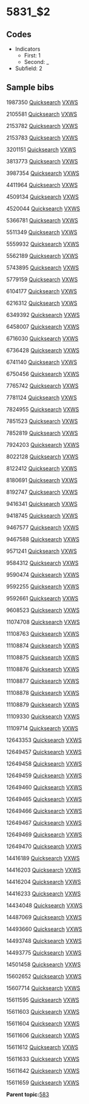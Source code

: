 # 5831\_$2

## Codes

-   Indicators
    -   First: 1
    -   Second: \_
-   Subfield: 2

## Sample bibs

1987350 [Quicksearch](https://search.library.yale.edu/catalog/1987350) [VXWS](http://prodorbis.library.yale.edu:7014/vxws/GetHoldingsService?bibId=1987350)

2105581 [Quicksearch](https://search.library.yale.edu/catalog/2105581) [VXWS](http://prodorbis.library.yale.edu:7014/vxws/GetHoldingsService?bibId=2105581)

2153782 [Quicksearch](https://search.library.yale.edu/catalog/2153782) [VXWS](http://prodorbis.library.yale.edu:7014/vxws/GetHoldingsService?bibId=2153782)

2153783 [Quicksearch](https://search.library.yale.edu/catalog/2153783) [VXWS](http://prodorbis.library.yale.edu:7014/vxws/GetHoldingsService?bibId=2153783)

3201151 [Quicksearch](https://search.library.yale.edu/catalog/3201151) [VXWS](http://prodorbis.library.yale.edu:7014/vxws/GetHoldingsService?bibId=3201151)

3813773 [Quicksearch](https://search.library.yale.edu/catalog/3813773) [VXWS](http://prodorbis.library.yale.edu:7014/vxws/GetHoldingsService?bibId=3813773)

3987354 [Quicksearch](https://search.library.yale.edu/catalog/3987354) [VXWS](http://prodorbis.library.yale.edu:7014/vxws/GetHoldingsService?bibId=3987354)

4411964 [Quicksearch](https://search.library.yale.edu/catalog/4411964) [VXWS](http://prodorbis.library.yale.edu:7014/vxws/GetHoldingsService?bibId=4411964)

4509134 [Quicksearch](https://search.library.yale.edu/catalog/4509134) [VXWS](http://prodorbis.library.yale.edu:7014/vxws/GetHoldingsService?bibId=4509134)

4520044 [Quicksearch](https://search.library.yale.edu/catalog/4520044) [VXWS](http://prodorbis.library.yale.edu:7014/vxws/GetHoldingsService?bibId=4520044)

5366781 [Quicksearch](https://search.library.yale.edu/catalog/5366781) [VXWS](http://prodorbis.library.yale.edu:7014/vxws/GetHoldingsService?bibId=5366781)

5511349 [Quicksearch](https://search.library.yale.edu/catalog/5511349) [VXWS](http://prodorbis.library.yale.edu:7014/vxws/GetHoldingsService?bibId=5511349)

5559932 [Quicksearch](https://search.library.yale.edu/catalog/5559932) [VXWS](http://prodorbis.library.yale.edu:7014/vxws/GetHoldingsService?bibId=5559932)

5562189 [Quicksearch](https://search.library.yale.edu/catalog/5562189) [VXWS](http://prodorbis.library.yale.edu:7014/vxws/GetHoldingsService?bibId=5562189)

5743895 [Quicksearch](https://search.library.yale.edu/catalog/5743895) [VXWS](http://prodorbis.library.yale.edu:7014/vxws/GetHoldingsService?bibId=5743895)

5779159 [Quicksearch](https://search.library.yale.edu/catalog/5779159) [VXWS](http://prodorbis.library.yale.edu:7014/vxws/GetHoldingsService?bibId=5779159)

6104177 [Quicksearch](https://search.library.yale.edu/catalog/6104177) [VXWS](http://prodorbis.library.yale.edu:7014/vxws/GetHoldingsService?bibId=6104177)

6216312 [Quicksearch](https://search.library.yale.edu/catalog/6216312) [VXWS](http://prodorbis.library.yale.edu:7014/vxws/GetHoldingsService?bibId=6216312)

6349392 [Quicksearch](https://search.library.yale.edu/catalog/6349392) [VXWS](http://prodorbis.library.yale.edu:7014/vxws/GetHoldingsService?bibId=6349392)

6458007 [Quicksearch](https://search.library.yale.edu/catalog/6458007) [VXWS](http://prodorbis.library.yale.edu:7014/vxws/GetHoldingsService?bibId=6458007)

6716030 [Quicksearch](https://search.library.yale.edu/catalog/6716030) [VXWS](http://prodorbis.library.yale.edu:7014/vxws/GetHoldingsService?bibId=6716030)

6736428 [Quicksearch](https://search.library.yale.edu/catalog/6736428) [VXWS](http://prodorbis.library.yale.edu:7014/vxws/GetHoldingsService?bibId=6736428)

6741140 [Quicksearch](https://search.library.yale.edu/catalog/6741140) [VXWS](http://prodorbis.library.yale.edu:7014/vxws/GetHoldingsService?bibId=6741140)

6750456 [Quicksearch](https://search.library.yale.edu/catalog/6750456) [VXWS](http://prodorbis.library.yale.edu:7014/vxws/GetHoldingsService?bibId=6750456)

7765742 [Quicksearch](https://search.library.yale.edu/catalog/7765742) [VXWS](http://prodorbis.library.yale.edu:7014/vxws/GetHoldingsService?bibId=7765742)

7781124 [Quicksearch](https://search.library.yale.edu/catalog/7781124) [VXWS](http://prodorbis.library.yale.edu:7014/vxws/GetHoldingsService?bibId=7781124)

7824955 [Quicksearch](https://search.library.yale.edu/catalog/7824955) [VXWS](http://prodorbis.library.yale.edu:7014/vxws/GetHoldingsService?bibId=7824955)

7851523 [Quicksearch](https://search.library.yale.edu/catalog/7851523) [VXWS](http://prodorbis.library.yale.edu:7014/vxws/GetHoldingsService?bibId=7851523)

7852819 [Quicksearch](https://search.library.yale.edu/catalog/7852819) [VXWS](http://prodorbis.library.yale.edu:7014/vxws/GetHoldingsService?bibId=7852819)

7924203 [Quicksearch](https://search.library.yale.edu/catalog/7924203) [VXWS](http://prodorbis.library.yale.edu:7014/vxws/GetHoldingsService?bibId=7924203)

8022128 [Quicksearch](https://search.library.yale.edu/catalog/8022128) [VXWS](http://prodorbis.library.yale.edu:7014/vxws/GetHoldingsService?bibId=8022128)

8122412 [Quicksearch](https://search.library.yale.edu/catalog/8122412) [VXWS](http://prodorbis.library.yale.edu:7014/vxws/GetHoldingsService?bibId=8122412)

8180691 [Quicksearch](https://search.library.yale.edu/catalog/8180691) [VXWS](http://prodorbis.library.yale.edu:7014/vxws/GetHoldingsService?bibId=8180691)

8192747 [Quicksearch](https://search.library.yale.edu/catalog/8192747) [VXWS](http://prodorbis.library.yale.edu:7014/vxws/GetHoldingsService?bibId=8192747)

9416341 [Quicksearch](https://search.library.yale.edu/catalog/9416341) [VXWS](http://prodorbis.library.yale.edu:7014/vxws/GetHoldingsService?bibId=9416341)

9418745 [Quicksearch](https://search.library.yale.edu/catalog/9418745) [VXWS](http://prodorbis.library.yale.edu:7014/vxws/GetHoldingsService?bibId=9418745)

9467577 [Quicksearch](https://search.library.yale.edu/catalog/9467577) [VXWS](http://prodorbis.library.yale.edu:7014/vxws/GetHoldingsService?bibId=9467577)

9467588 [Quicksearch](https://search.library.yale.edu/catalog/9467588) [VXWS](http://prodorbis.library.yale.edu:7014/vxws/GetHoldingsService?bibId=9467588)

9571241 [Quicksearch](https://search.library.yale.edu/catalog/9571241) [VXWS](http://prodorbis.library.yale.edu:7014/vxws/GetHoldingsService?bibId=9571241)

9584312 [Quicksearch](https://search.library.yale.edu/catalog/9584312) [VXWS](http://prodorbis.library.yale.edu:7014/vxws/GetHoldingsService?bibId=9584312)

9590474 [Quicksearch](https://search.library.yale.edu/catalog/9590474) [VXWS](http://prodorbis.library.yale.edu:7014/vxws/GetHoldingsService?bibId=9590474)

9592255 [Quicksearch](https://search.library.yale.edu/catalog/9592255) [VXWS](http://prodorbis.library.yale.edu:7014/vxws/GetHoldingsService?bibId=9592255)

9592661 [Quicksearch](https://search.library.yale.edu/catalog/9592661) [VXWS](http://prodorbis.library.yale.edu:7014/vxws/GetHoldingsService?bibId=9592661)

9608523 [Quicksearch](https://search.library.yale.edu/catalog/9608523) [VXWS](http://prodorbis.library.yale.edu:7014/vxws/GetHoldingsService?bibId=9608523)

11074708 [Quicksearch](https://search.library.yale.edu/catalog/11074708) [VXWS](http://prodorbis.library.yale.edu:7014/vxws/GetHoldingsService?bibId=11074708)

11108763 [Quicksearch](https://search.library.yale.edu/catalog/11108763) [VXWS](http://prodorbis.library.yale.edu:7014/vxws/GetHoldingsService?bibId=11108763)

11108874 [Quicksearch](https://search.library.yale.edu/catalog/11108874) [VXWS](http://prodorbis.library.yale.edu:7014/vxws/GetHoldingsService?bibId=11108874)

11108875 [Quicksearch](https://search.library.yale.edu/catalog/11108875) [VXWS](http://prodorbis.library.yale.edu:7014/vxws/GetHoldingsService?bibId=11108875)

11108876 [Quicksearch](https://search.library.yale.edu/catalog/11108876) [VXWS](http://prodorbis.library.yale.edu:7014/vxws/GetHoldingsService?bibId=11108876)

11108877 [Quicksearch](https://search.library.yale.edu/catalog/11108877) [VXWS](http://prodorbis.library.yale.edu:7014/vxws/GetHoldingsService?bibId=11108877)

11108878 [Quicksearch](https://search.library.yale.edu/catalog/11108878) [VXWS](http://prodorbis.library.yale.edu:7014/vxws/GetHoldingsService?bibId=11108878)

11108879 [Quicksearch](https://search.library.yale.edu/catalog/11108879) [VXWS](http://prodorbis.library.yale.edu:7014/vxws/GetHoldingsService?bibId=11108879)

11109330 [Quicksearch](https://search.library.yale.edu/catalog/11109330) [VXWS](http://prodorbis.library.yale.edu:7014/vxws/GetHoldingsService?bibId=11109330)

11109714 [Quicksearch](https://search.library.yale.edu/catalog/11109714) [VXWS](http://prodorbis.library.yale.edu:7014/vxws/GetHoldingsService?bibId=11109714)

12643353 [Quicksearch](https://search.library.yale.edu/catalog/12643353) [VXWS](http://prodorbis.library.yale.edu:7014/vxws/GetHoldingsService?bibId=12643353)

12649457 [Quicksearch](https://search.library.yale.edu/catalog/12649457) [VXWS](http://prodorbis.library.yale.edu:7014/vxws/GetHoldingsService?bibId=12649457)

12649458 [Quicksearch](https://search.library.yale.edu/catalog/12649458) [VXWS](http://prodorbis.library.yale.edu:7014/vxws/GetHoldingsService?bibId=12649458)

12649459 [Quicksearch](https://search.library.yale.edu/catalog/12649459) [VXWS](http://prodorbis.library.yale.edu:7014/vxws/GetHoldingsService?bibId=12649459)

12649460 [Quicksearch](https://search.library.yale.edu/catalog/12649460) [VXWS](http://prodorbis.library.yale.edu:7014/vxws/GetHoldingsService?bibId=12649460)

12649465 [Quicksearch](https://search.library.yale.edu/catalog/12649465) [VXWS](http://prodorbis.library.yale.edu:7014/vxws/GetHoldingsService?bibId=12649465)

12649466 [Quicksearch](https://search.library.yale.edu/catalog/12649466) [VXWS](http://prodorbis.library.yale.edu:7014/vxws/GetHoldingsService?bibId=12649466)

12649467 [Quicksearch](https://search.library.yale.edu/catalog/12649467) [VXWS](http://prodorbis.library.yale.edu:7014/vxws/GetHoldingsService?bibId=12649467)

12649469 [Quicksearch](https://search.library.yale.edu/catalog/12649469) [VXWS](http://prodorbis.library.yale.edu:7014/vxws/GetHoldingsService?bibId=12649469)

12649470 [Quicksearch](https://search.library.yale.edu/catalog/12649470) [VXWS](http://prodorbis.library.yale.edu:7014/vxws/GetHoldingsService?bibId=12649470)

14416189 [Quicksearch](https://search.library.yale.edu/catalog/14416189) [VXWS](http://prodorbis.library.yale.edu:7014/vxws/GetHoldingsService?bibId=14416189)

14416203 [Quicksearch](https://search.library.yale.edu/catalog/14416203) [VXWS](http://prodorbis.library.yale.edu:7014/vxws/GetHoldingsService?bibId=14416203)

14416204 [Quicksearch](https://search.library.yale.edu/catalog/14416204) [VXWS](http://prodorbis.library.yale.edu:7014/vxws/GetHoldingsService?bibId=14416204)

14416233 [Quicksearch](https://search.library.yale.edu/catalog/14416233) [VXWS](http://prodorbis.library.yale.edu:7014/vxws/GetHoldingsService?bibId=14416233)

14434048 [Quicksearch](https://search.library.yale.edu/catalog/14434048) [VXWS](http://prodorbis.library.yale.edu:7014/vxws/GetHoldingsService?bibId=14434048)

14487069 [Quicksearch](https://search.library.yale.edu/catalog/14487069) [VXWS](http://prodorbis.library.yale.edu:7014/vxws/GetHoldingsService?bibId=14487069)

14493660 [Quicksearch](https://search.library.yale.edu/catalog/14493660) [VXWS](http://prodorbis.library.yale.edu:7014/vxws/GetHoldingsService?bibId=14493660)

14493748 [Quicksearch](https://search.library.yale.edu/catalog/14493748) [VXWS](http://prodorbis.library.yale.edu:7014/vxws/GetHoldingsService?bibId=14493748)

14493775 [Quicksearch](https://search.library.yale.edu/catalog/14493775) [VXWS](http://prodorbis.library.yale.edu:7014/vxws/GetHoldingsService?bibId=14493775)

14501458 [Quicksearch](https://search.library.yale.edu/catalog/14501458) [VXWS](http://prodorbis.library.yale.edu:7014/vxws/GetHoldingsService?bibId=14501458)

15602652 [Quicksearch](https://search.library.yale.edu/catalog/15602652) [VXWS](http://prodorbis.library.yale.edu:7014/vxws/GetHoldingsService?bibId=15602652)

15607714 [Quicksearch](https://search.library.yale.edu/catalog/15607714) [VXWS](http://prodorbis.library.yale.edu:7014/vxws/GetHoldingsService?bibId=15607714)

15611595 [Quicksearch](https://search.library.yale.edu/catalog/15611595) [VXWS](http://prodorbis.library.yale.edu:7014/vxws/GetHoldingsService?bibId=15611595)

15611603 [Quicksearch](https://search.library.yale.edu/catalog/15611603) [VXWS](http://prodorbis.library.yale.edu:7014/vxws/GetHoldingsService?bibId=15611603)

15611604 [Quicksearch](https://search.library.yale.edu/catalog/15611604) [VXWS](http://prodorbis.library.yale.edu:7014/vxws/GetHoldingsService?bibId=15611604)

15611606 [Quicksearch](https://search.library.yale.edu/catalog/15611606) [VXWS](http://prodorbis.library.yale.edu:7014/vxws/GetHoldingsService?bibId=15611606)

15611612 [Quicksearch](https://search.library.yale.edu/catalog/15611612) [VXWS](http://prodorbis.library.yale.edu:7014/vxws/GetHoldingsService?bibId=15611612)

15611633 [Quicksearch](https://search.library.yale.edu/catalog/15611633) [VXWS](http://prodorbis.library.yale.edu:7014/vxws/GetHoldingsService?bibId=15611633)

15611642 [Quicksearch](https://search.library.yale.edu/catalog/15611642) [VXWS](http://prodorbis.library.yale.edu:7014/vxws/GetHoldingsService?bibId=15611642)

15611659 [Quicksearch](https://search.library.yale.edu/catalog/15611659) [VXWS](http://prodorbis.library.yale.edu:7014/vxws/GetHoldingsService?bibId=15611659)

**Parent topic:**[583](../../tags/583/583.md)

